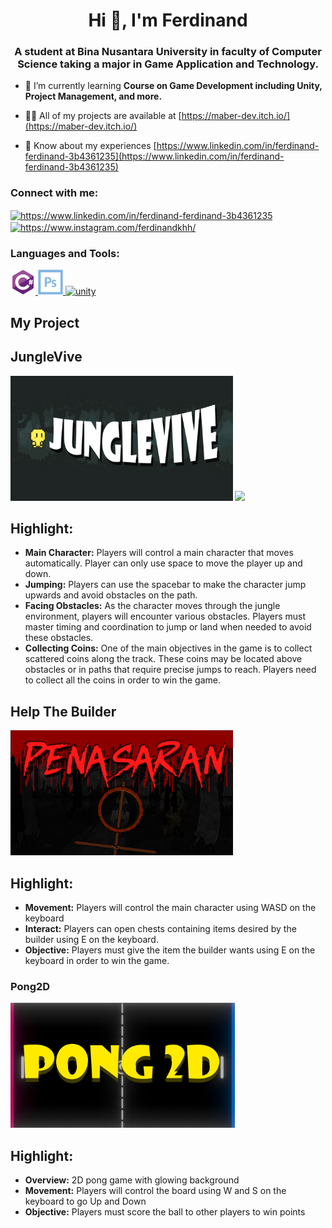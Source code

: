 <h1 align="center">Hi 👋, I'm Ferdinand</h1>
<h3 align="center">A student at Bina Nusantara University in faculty of Computer Science taking a major in Game Application and Technology.</h3>

- 🌱 I’m currently learning **Course on Game Development including Unity, Project Management, and more.**

- 👨‍💻 All of my projects are available at [https://maber-dev.itch.io/](https://maber-dev.itch.io/)

- 📄 Know about my experiences [https://www.linkedin.com/in/ferdinand-ferdinand-3b4361235](https://www.linkedin.com/in/ferdinand-ferdinand-3b4361235)

<h3 align="left">Connect with me:</h3>
<p align="left">
<a href="https://linkedin.com/in/https://www.linkedin.com/in/ferdinand-ferdinand-3b4361235" target="blank"><img align="center" src="https://raw.githubusercontent.com/rahuldkjain/github-profile-readme-generator/master/src/images/icons/Social/linked-in-alt.svg" alt="https://www.linkedin.com/in/ferdinand-ferdinand-3b4361235" height="30" width="40" /></a>
<a href="https://instagram.com/https://www.instagram.com/ferdinandkhh/" target="blank"><img align="center" src="https://raw.githubusercontent.com/rahuldkjain/github-profile-readme-generator/master/src/images/icons/Social/instagram.svg" alt="https://www.instagram.com/ferdinandkhh/" height="30" width="40" /></a>
</p>

<h3 align="left">Languages and Tools:</h3>
<p align="left"> <a href="https://www.w3schools.com/cs/" target="_blank" rel="noreferrer"> <img src="https://raw.githubusercontent.com/devicons/devicon/master/icons/csharp/csharp-original.svg" alt="csharp" width="40" height="40/> </a> <a href="https://www.photoshop.com/en" target="_blank" rel="noreferrer"> <img src="https://raw.githubusercontent.com/devicons/devicon/master/icons/photoshop/photoshop-line.svg" alt="photoshop" width="40" height="40"/> </a> <a href="https://unity.com/" target="_blank" rel="noreferrer"> <img src="https://www.vectorlogo.zone/logos/unity3d/unity3d-icon.svg" alt="unity" width="40" height="40"/> </a> </p>

<h2 align="left">My Project</h3>

<h2 align="left">JungleVive</h2>

<div align="left">
  <img height="200" src="https://github.com/ferdinandunit/ferdinandunit/blob/main/1.jpg?raw=true"  />
  <img height="200" src="https://github.com/ferdinandunit/ferdinandunit/blob/main/HelpTheBuilderGIf.gif?raw=true"  />
  <h2>Highlight:</h2>
    <ul>
      <li><b>Main Character:</b> Players will control a main character that moves automatically. Player can only use space to move the player up and down.</li>
      <li><b>Jumping:</b> Players can use the spacebar to make the character jump upwards and avoid obstacles on the path.</li>
      <li><b>Facing Obstacles:</b> As the character moves through the jungle environment, players will encounter various obstacles. Players must master timing and coordination to jump or land when needed to avoid these obstacles.</li>
      <li><b>Collecting Coins:</b> One of the main objectives in the game is to collect scattered coins along the track. These coins may be located above obstacles or in paths that require precise jumps to reach. Players need to collect all the coins in order to win the game.</li>
    </ul>
</div>

<h2 align="left">Help The Builder</h2>

<div align="left">
  <img height="200" src="https://github.com/ferdinandunit/ferdinandunit/blob/main/PENASARAN.jpg?raw=true"  />
  <h2>Highlight:</h2>
    <ul>
      <li><b>Movement:</b> Players will control the main character using WASD on the keyboard</li>
      <li><b>Interact:</b> Players can open chests containing items desired by the builder using E on the keyboard.</li>
      <li><b>Objective:</b> Players must give the item the builder wants using E on the keyboard in order to win the game.</li>
    </ul>
</div>

<h3 align="left">Pong2D</h3>

<div align="left">
  <img height="200" src="https://github.com/ferdinandunit/ferdinandunit/blob/main/pong.jpg?raw=true"  />
  <h2>Highlight:</h2>
    <ul>
      <li><b>Overview:</b> 2D pong game with glowing background </li>
      <li><b>Movement:</b> Players will control the board using W and S on the keyboard to go Up and Down</li>
      <li><b>Objective:</b> Players must score the ball to other players to win points</li>
    </ul>
</div>
